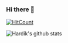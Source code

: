 ### Hi there 👋

<!--
**HardikMody22/HardikMody22** is a ✨ _special_ ✨ repository because its `README.md` (this file) appears on your GitHub profile.

Here are some ideas to get you started:

- 🔭 I’m currently working on ...
- 🌱 I’m currently learning ...
- 👯 I’m looking to collaborate on ...
- 🤔 I’m looking for help with ...
- 💬 Ask me about ...
- 📫 How to reach me: ...
- 😄 Pronouns: ...
- ⚡ Fun fact: ...
-->


[![HitCount](http://hits.dwyl.com/HardikMody22/HardikMody22.svg)](http://hits.dwyl.com/HardikMody22/HardikMody22)

![Hardik's github stats](https://github-readme-stats.vercel.app/api?username=HardikMody22&show_icons=true&title_color=fff&icon_color=79ff97&text_color=9f9f9f&bg_color=151515)
